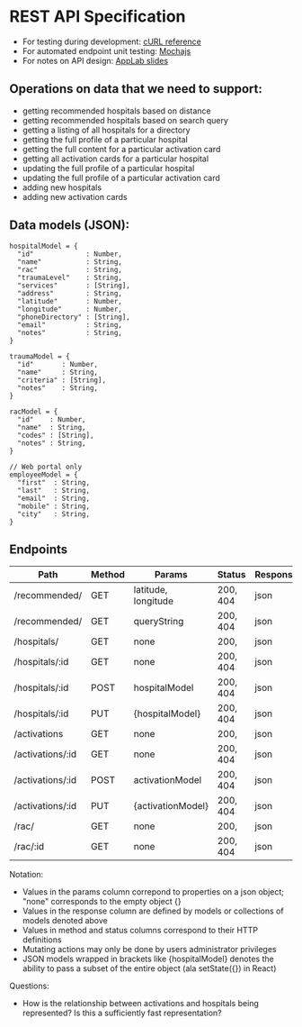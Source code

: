# REST API Specification

* For testing during development: [cURL reference](https://gist.github.com/subfuzion/08c5d85437d5d4f00e58)
* For automated endpoint unit testing: [Mochajs](https://mochajs.org)
* For notes on API design: [AppLab slides](https://gitlab.com/unc-app-lab/backend-tutorial/blob/master/talk-slides.pdf)

## Operations on data that we need to support: 

  * getting recommended hospitals based on distance
  * getting recommended hospitals based on search query
  * getting a listing of all hospitals for a directory
  * getting the full profile of a particular hospital 
  * getting the full content for a particular activation card
  * getting all activation cards for a particular hospital
  * updating the full profile of a particular hospital
  * updating the full profile of a particular activation card
  * adding new hospitals 
  * adding new activation cards 

## Data models (JSON):  

```
hospitalModel = {
  "id"             : Number,
  "name"           : String,
  "rac"            : String,
  "traumaLevel"    : String,
  "services"       : [String],
  "address"        : String,
  "latitude"       : Number,
  "longitude"      : Number,
  "phoneDirectory" : [String],
  "email"          : String,
  "notes"          : String,
}
```

```
traumaModel = {
  "id"       : Number,
  "name"     : String,
  "criteria" : [String],
  "notes"    : String, 
}
```

```
racModel = {
  "id"    : Number, 
  "name"  : String, 
  "codes" : [String],
  "notes" : String,
}
```

```
// Web portal only 
employeeModel = {
  "first"  : String,
  "last"   : String,
  "email"  : String, 
  "mobile" : String, 
  "city"   : String,
}
```

## Endpoints

| ﻿Path             | Method | Params              | Status   | ResponseType | Response            | Mutating | Finished |
|------------------|--------|---------------------|----------|--------------|---------------------|----------|----------|
| /recommended/    | GET    | latitude, longitude | 200, 404 | json         | [hospitalPreview]   | no       | no       |
| /recommended/    | GET    | queryString         | 200, 404 | json         | [hospitalPreview]   | no       | no       |
| /hospitals/      | GET    | none                | 200,     | json         | [hospitalPreview]   | no       | no       |
| /hospitals/:id   | GET    | none                | 200, 404 | json         | hospitalModel       | no       | no       |
| /hospitals/:id   | POST   | hospitalModel       | 200, 404 | json         | success/failure     | yes      | no       |
| /hospitals/:id   | PUT    | {hospitalModel}     | 200, 404 | json         | hospitalModel       | yes      | no       |
| /activations     | GET    | none                | 200,     | json         | [activationPreview] | no       | no       |
| /activations/:id | GET    | none                | 200, 404 | json         | activationModel     | no       | no       |
| /activations/:id | POST   | activationModel     | 200, 404 | json         | success/failure     | yes      | no       |
| /activations/:id | PUT    | {activationModel}   | 200, 404 | json         | activationModel     | yes      | no       |
| /rac/            | GET    | none                | 200,     | json         | [racModel]          | no       | no       |
| /rac/:id         | GET    | none                | 200, 404 | json         | racModel            | no       | no       |

Notation:            
  * Values in the params column correpond to properties on a json object; "none" corresponds to the empty object {}           
  * Values  in the response column are defined by models or collections of models denoted above           
  * Values in method and status columns correspond to their HTTP definitions            
  * Mutating actions may only be done by users administrator privileges           
  * JSON models wrapped in brackets like {hospitalModel} denotes the ability to pass a subset of the entire object (ala setState({}) in React)

Questions:
  * How is the relationship between activations and hospitals being represented? Is this a sufficiently fast representation? 